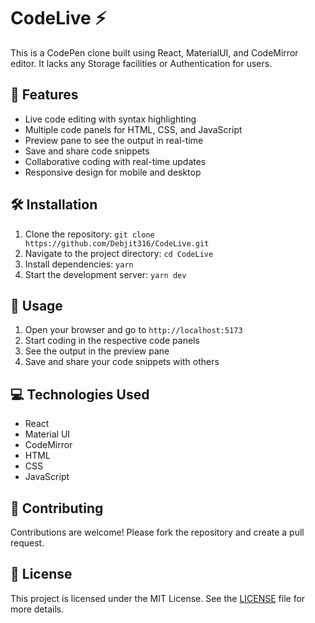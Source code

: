 # CodeLive ⚡

This is a CodePen clone built using React, MaterialUI, and CodeMirror editor.
It lacks any Storage facilities or Authentication for users.

## 🌟 Features

- Live code editing with syntax highlighting
- Multiple code panels for HTML, CSS, and JavaScript
- Preview pane to see the output in real-time
- Save and share code snippets
- Collaborative coding with real-time updates
- Responsive design for mobile and desktop

## 🛠 Installation

1. Clone the repository: `git clone https://github.com/Debjit316/CodeLive.git`
2. Navigate to the project directory: `cd CodeLive`
3. Install dependencies: `yarn`
4. Start the development server: `yarn dev`

## 📖 Usage

1. Open your browser and go to `http://localhost:5173`
2. Start coding in the respective code panels
3. See the output in the preview pane
4. Save and share your code snippets with others

## 💻 Technologies Used

- React
- Material UI
- CodeMirror
- HTML
- CSS
- JavaScript

## 🤝 Contributing

Contributions are welcome! Please fork the repository and create a pull request.

## 📄 License

This project is licensed under the MIT License. See the [LICENSE](LICENSE) file for more details.
